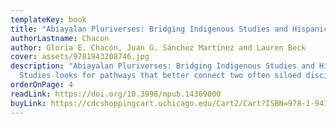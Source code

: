 ```yaml
---
templateKey: book
title: "Abiayalan Pluriverses: Bridging Indigenous Studies and Hispanic Studies"
authorLastname: Chacon
author: Gloria E. Chacón, Juan G. Sánchez Martínez and Lauren Beck
cover: assets/9781943208746.jpg
description: "Abiayalan Pluriverses: Bridging Indigenous Studies and Hispanic
  Studies looks for pathways that better connect two often siloed disciplines."
orderOnPage: 4
readLink: https://doi.org/10.3998/mpub.14369000
buyLink: https://cdcshoppingcart.uchicago.edu/Cart2/Cart?ISBN=978-1-943208-74-6&PRESS=amherst
---
```

